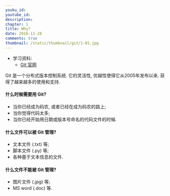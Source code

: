 ```yaml
---
youku_id: 
youtube_id: 
description: 
chapter: 1
title: Why?
date: 2016-11-28
comments: true
thumbnail: /static/thumbnail/git/1-01.jpg
---
```

* 学习资料:
  * [Git 官网](https://git-scm.com/)

Git 是一个分布式版本控制系统. 它的灵活性, 优越性使得它从2005年发布以来. 
获得了越来越多的使用和支持.

#### 什么时候需要用 Git?

* 当你已经成为码农, 或者已经在成为码农的路上;
* 当你觉得代码太多;
* 当你已经开始用日期或版本号命名的代码文件的时候.

#### 什么文件可以被 Git 管理?

* 文本文件 (.txt) 等;
* 脚本文件 (.py) 等;
* 各种基于文本信息的文件.

#### 什么文件不能被 Git 管理?

* 图片文件 (.jpg) 等;
* MS word (.doc) 等.